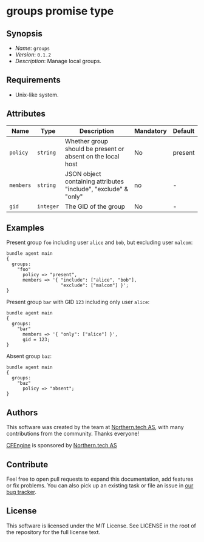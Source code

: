 # groups promise type

## Synopsis

* *Name*: `groups`
* *Version*: `0.1.2`
* *Description*: Manage local groups.

## Requirements

* Unix-like system.

## Attributes

| Name      | Type      | Description                                                      | Mandatory | Default |
| --------- | --------- | -----------------------------------------------------------------| --------- | ------- |
| `policy`  | `string`  | Whether group should be present or absent on the local host      | No        | present |
| `members` | `string`  | JSON object containing attributes "include", "exclude" & "only"  | no        | -       |
| `gid`     | `integer` | The GID of the group                                             | No        | -       |

## Examples

Present group `foo` including user `alice` and `bob`, but excluding user `malcom`:

```
bundle agent main
{
  groups:
    "foo"
      policy => "present",
      members => '{ "include": ["alice", "bob"],
                    "exclude": ["malcom"] }';
}
```

Present group `bar` with GID `123` including only user `alice`:

```
bundle agent main
{
  groups:
    "bar"
      members => '{ "only": ["alice"] }',
      gid = 123;
}
```

Absent group `baz`:

```
bundle agent main
{
  groups:
    "baz"
      policy => "absent";
}
```

## Authors

This software was created by the team at [Northern.tech AS](https://northern.tech), with many contributions from the community. Thanks everyone!

[CFEngine](https://cfengine.com) is sponsored by [Northern.tech AS](https://northern.tech)

## Contribute

Feel free to open pull requests to expand this documentation, add features or fix problems.
You can also pick up an existing task or file an issue in [our bug tracker](https://tracker.mender.io/issues/).

## License

This software is licensed under the MIT License. See LICENSE in the root of the repository for the full license text.
